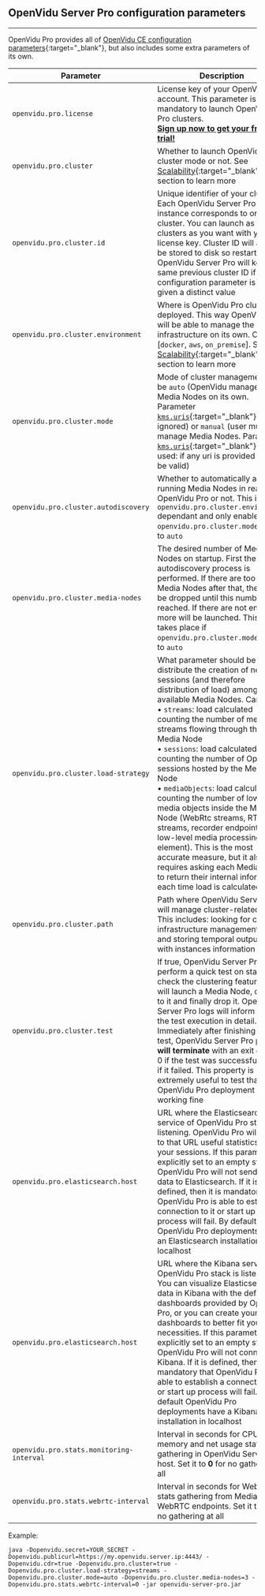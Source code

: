 <h2 id="section-title">OpenVidu Server Pro configuration parameters</h2>
<hr>

OpenVidu Pro provides all of [OpenVidu CE configuration parameters](reference-docs/openvidu-server-params){:target="_blank"}, but also includes some extra parameters of its own.

| Parameter       | Description                               | Default value                                      |
| --------------- | ----------------------------------------- | -------------------------------------------------- |
| `openvidu.pro.license` | License key of your OpenVidu Pro account. This parameter is mandatory to launch OpenVidu Pro clusters.<br>**[Sign up now to get your free trial!](https://openvidu.io/account)** |  |
| `openvidu.pro.cluster`                   | Whether to launch OpenVidu in cluster mode or not. See [Scalability](openvidu-pro/scalability/){:target="_blank"} section to learn more | ***false*** |
| `openvidu.pro.cluster.id`                | Unique identifier of your cluster. Each OpenVidu Server Pro instance corresponds to one cluster. You can launch as many clusters as you want with your license key. Cluster ID will always be stored to disk so restarting OpenVidu Server Pro will keep the same previous cluster ID if this configuration parameter is not given a distinct value | _A random string_ |
| `openvidu.pro.cluster.environment`       | Where is OpenVidu Pro cluster deployed. This way OpenVidu Pro will be able to manage the infrastructure on its own. Can be: [`docker`, `aws`, `on_premise`]. See [Scalability](openvidu-pro/scalability/){:target="_blank"} section to learn more | ***docker*** (suitable for development environments) |
| `openvidu.pro.cluster.mode`              | Mode of cluster management. Can be `auto` (OpenVidu manages Media Nodes on its own. Parameter [`kms.uris`](reference-docs/openvidu-server-params/#configuration-parameters-for-openvidu-server){:target="_blank"} is ignored) or `manual` (user must manage Media Nodes. Parameter [`kms.uris`](reference-docs/openvidu-server-params/#configuration-parameters-for-openvidu-server){:target="_blank"} is used: if any uri is provided it must be valid) | ***auto*** |
| `openvidu.pro.cluster.autodiscovery`     | Whether to automatically add all running Media Nodes in reach of OpenVidu Pro or not. This is `openvidu.pro.cluster.environment` dependant and only enabled if `openvidu.pro.cluster.mode` is set to `auto` | ***true*** |
| `openvidu.pro.cluster.media-nodes`       | The desired number of Media Nodes on startup. First the autodiscovery process is performed. If there are too many Media Nodes after that, they will be dropped until this number is reached. If there are not enough, more will be launched. This only takes place if `openvidu.pro.cluster.mode` is set to `auto` | ***1*** |
| `openvidu.pro.cluster.load-strategy`     | What parameter should be used to distribute the creation of new sessions (and therefore distribution of load) among all available Media Nodes. Can be:<br> • `streams`: load calculated counting the number of media streams flowing through the Media Node<br> • `sessions`: load calculated counting the number of OpenVidu sessions hosted by the Media Node<br> • `mediaObjects`: load calculated counting the number of low-level media objects inside the Media Node (WebRtc streams, RTSP streams, recorder endpoints... any low-level media processing element). This is the most accurate measure, but it also requires asking each Media Node to return their internal information each time load is calculated | ***streams*** |
| `openvidu.pro.cluster.path`              | Path where OpenVidu Server Pro will manage cluster-related files. This includes: looking for custom infrastructure management scripts and storing temporal output files with instances information | ***/opt/openvidu/cluster*** |
| `openvidu.pro.cluster.test`              | If true, OpenVidu Server Pro will perform a quick test on startup to check the clustering features:  it will launch a Media Node, connect to it and finally drop it. OpenVidu Server Pro logs will inform about the test execution in detail. Immediately after finishing the test, OpenVidu Server Pro process **will terminate** with an exit code of 0 if the test was successful and 1 if it failed. This property is extremely useful to test that your OpenVidu Pro deployment is working fine | ***false*** |
| `openvidu.pro.elasticsearch.host`        | URL where the Elasticsearch service of OpenVidu Pro stack is listening. OpenVidu Pro will send to that URL useful statistics of your sessions. If this parameter is explicitly set to an empty string, OpenVidu Pro will not send any data to Elasticsearch. If it is defined, then it is mandatory that OpenVidu Pro is able to establish a connection to it or start up process will fail. By default OpenVidu Pro deployments have an Elasticsearch installation in localhost | ***http://localhost:9200*** |
| `openvidu.pro.elasticsearch.host`        | URL where the Kibana service of OpenVidu Pro stack is listening. You can visualize Elasticsearch data in Kibana with the default dashboards provided by OpenVidu Pro, or you can create your own dashboards to better fit your necessities. If this parameter is explicitly set to an empty string, OpenVidu Pro will not connect to Kibana. If it is defined, then it is mandatory that OpenVidu Pro is able to establish a connection to it or start up process will fail. By default OpenVidu Pro deployments have a Kibana installation in localhost | ***http://localhost:5601*** |
| `openvidu.pro.stats.monitoring-interval` | Interval in seconds for CPU, memory and net usage stats gathering in OpenVidu Server Pro host. Set it to **0** for no gathering at all | ***30*** |
| `openvidu.pro.stats.webrtc-interval`     | Interval in seconds for WebRTC stats gathering from Media Nodes WebRTC endpoints. Set it to **0** for no gathering at all | ***30*** |

Example:

```console
java -Dopenvidu.secret=YOUR_SECRET -Dopenvidu.publicurl=https://my.openvidu.server.ip:4443/ -Dopenvidu.cdr=true -Dopenvidu.pro.cluster=true -Dopenvidu.pro.cluster.load-strategy=streams -Dopenvidu.pro.cluster.mode=auto -Dopenvidu.pro.cluster.media-nodes=3 -Dopenvidu.pro.stats.webrtc-interval=0 -jar openvidu-server-pro.jar
```
